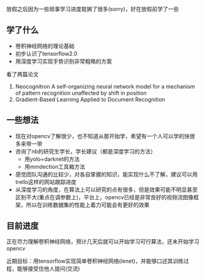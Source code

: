 放假之后因为一些琐事学习进度耽搁了很多(sorry)，好在放假前学了一些

## 学了什么

* 卷积神经网络的理论基础
* 初步认识了tensorflow2.0
* 用深度学习实现手势识别非常粗略的方案

看了两篇论文

1. Neocognitron A self-organizing neural network model for a mechanism of pattern recognition unaffected by shift in position
2. Gradient-Based Learning Applied to Document Recognition

## 一些想法

* 现在对opencv了解很少，也不知道从那开始学，希望有一个人可以学的快很多来带一带
* 咨询了nb的研究生学长，学长建议（都是深度学习的方法）
  * 用yolo+darknet的方法
  * 用mmdection工具箱方法
* 感觉团队沟通的比较少，对各自掌握的知识，能实现什么不了解，建议可以用trello这样的网站跟踪进度
* 从深度学习的角度，在算法上可以研究的点有很多，但是效果可能不明显甚至区别不大(重点在调参数上)，平台上，opencv已经是非常良好的视频流图像框架，所以在训练数据集的性能上着力可能会有更好的效果

## 目前进度

正在尽力理解卷积神经网络，预计几天后就可以开始学习可行算法，还未开始学习opencv

近期目标：用tensorflow实现简单卷积神经网络(lenet)，并能够口述其训练过程，能够接受住他人提问(交流)